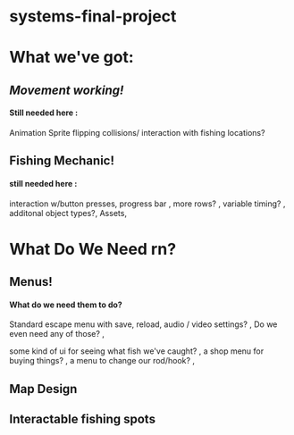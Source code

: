 # systems-final-project


# What we've got: 

## *Movement working!* 
  #### Still needed here : 
  Animation
  Sprite flipping 
  collisions/ interaction with fishing locations? 

## Fishing Mechanic! 
  #### still needed here : 
  interaction w/button presses,
  progress bar ,
  more rows? ,
  variable timing? ,
  additonal object types?,
  Assets,


# What Do We Need rn? 

## Menus! 
  #### What do we need them to do? 
  Standard escape menu with save, reload, audio / video settings? ,
  Do we even need any of those? ,

  some kind of ui for seeing what fish we've caught?  ,
  a shop menu for buying things? ,
  a menu to change our rod/hook? ,


## Map Design

## Interactable fishing spots



